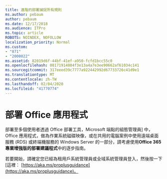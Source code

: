 ```yaml
---
title: 進階的部署捕捉所有規則
ms.author: pebaum
author: pebaum
ms.date: 12/17/2018
ms.audience: ITPro
ms.topic: article
ROBOTS: NOINDEX, NOFOLLOW
localization_priority: Normal
ms.custom:
- "871"
- "2000022"
ms.assetid: 82019d6f-44bf-41ef-a950-fcfd1bcc55c0
ms.openlocfilehash: 08171914804f3e13a4a7e3ee90662af61034c141
ms.sourcegitcommit: 317eeed39c7777a922442992d67733726c41d9e1
ms.translationtype: MT
ms.contentlocale: zh-TW
ms.lasthandoff: 02/04/2020
ms.locfileid: "41770774"
---
```

# <a name="deploy-office-apps"></a>部署 Office 應用程式

部署至多個使用者透過 Office 部署工具，Microsoft 端點的組態管理員] 中，Office 應用程式，做為作業系統磁碟映像，或在共用的電腦案例中使用遠端桌面服務 (RDS) 或終端機服務的 Windows Server 的一部分，請考慮使用**Office 365 專業增強版的部署建議程式**中的逐步指南。
  
若要開始，請確定您已經為租用戶系統管理員或全域系統管理員登入，然後按一下 [這裡： [https://aka.ms/proplusguidance](https://aka.ms/proplusguidance)。
  